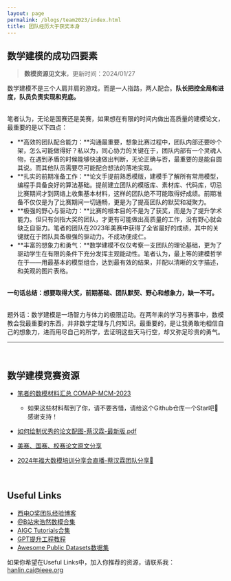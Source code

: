 ```yaml
---
layout: page
permalink: /blogs/team2023/index.html
title: 团队经历大于获奖本身
---
```


## 数学建模的成功四要素

> **数模资源见文末**，更新时间：2024/01/27

数学建模不是三个人肩并肩的游戏，而是一人指路，两人配合。**队长把控全局和进度，队员负责实现和兜底。**

<br>笔者认为，无论是国赛还是美赛，如果想在有限的时间内做出高质量的建模论文，最重要的是以下四点：

- **高效的团队配合能力：**沟通最重要，想象比赛过程中，团队内部还要吵个架，怎么可能做得好？私以为，同心协力的关键在于，团队内部有一个灵魂人物，在遇到矛盾的时候能够快速做出判断，无论正确与否，最重要的是能自圆其说。而其他队员需要尽可能配合想法的落地实现。
- **扎实的前期准备工作：**论文手提前熟悉模版，建模手了解所有常用模型，编程手具备良好的算法基础。提前建立团队的模版库、素材库、代码库，切忌比赛期间才到网络上收集基本材料，这样的团队绝不可能取得好成绩。前期准备不仅仅是为了比赛期间一切通畅，更是为了提高团队的默契和凝聚力。
- **极强的野心与驱动力：**比赛的根本目的不是为了获奖，而是为了提升学术能力。但只有剑指大奖的团队，才更有可能做出高质量的工作，没有野心就会缺乏自驱力。笔者的团队在2023年美赛中获得了全省最好的成绩，其中的关键就在于团队具备极强的驱动力。不成功便成仁。
- **丰富的想象力和勇气：**数学建模不仅仅考察一支团队的理论基础，更为了驱动学生在有限的条件下充分发挥主观能动性。笔者认为，最上等的建模哲学在于——用最基本的模型组合，达到最有效的结果，并配以清晰的文字描述，和美观的图片表格。

<br>**一句话总结：想要取得大奖，前期基础、团队默契、野心和想象力，缺一不可。**

<br>题外话：数学建模是一场智力与体力的极限运动。在两年来的学习与赛事中，数模教会我最重要的东西，并非数学定理与几何知识。最重要的，是让我勇敢地相信自己的想象力，进而用尽自己的所学，去证明这些天马行空，却又弥足珍贵的勇气。

---

<br>

## 数学建模竞赛资源

- [笔者的数模材料汇总 COMAP-MCM-2023](https://github.com/GuangLun2000/COMAP-MCM-2023)
  - 如果这些材料帮到了你，请不要吝惜，请给这个Github仓库一个Star吧🥳感谢支持！

- [如何绘制优秀的论文配图-蔡汉霖-最新版.pdf](https://caihanlin.com/mypaper/modeling/figure.pdf)
- [美赛、国赛、校赛论文原文分享](https://caihanlin.com/file/publications-zh/)
- [2024年福大数模培训分享会直播-蔡汉霖团队分享🔗](https://meeting.tencent.com/user-center/shared-record-info?id=6a5b1dea-3b04-45eb-889b-8c2d347215af&from=3)

<br>

## Useful Links

- [西电O奖团队经验博客](https://levitate-qian.github.io/2020/06/18/MCM-experience-sharing/)
- [@B站宋浩然数模合集](https://space.bilibili.com/384497590/channel/collectiondetail?sid=424302)
- [AIGC Tutorials合集](https://github.com/luban-agi/Awesome-AIGC-Tutorials)
- [GPT提升工程教程](https://github.com/1003715231/gptstore-prompts)
- [Awesome Public Datasets数据集](https://github.com/awesomedata/awesome-public-datasets )

如果你希望在Useful Links中，加入你推荐的资源，请联系我：hanlin.cai@ieee.org

<br>
